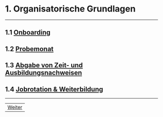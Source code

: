 # 1. Organisatorische Grundlagen

---

## 1.1 [Onboarding](1/README.md)

## 1.2 [Probemonat](2/README.md)

## 1.3 [Abgabe von Zeit- und Ausbildungsnachweisen](3/README.md)

## 1.4 [Jobrotation & Weiterbildung](4/README.md)

---

| |
| --- |
| [Weiter](1/README.md) |
